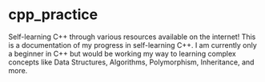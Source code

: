 # cpp_practice
Self-learning C++ through various resources available on the internet!
This is a documentation of my progress in self-learning C++.
I am currently only a beginner in C++ but would be working my way to learning complex concepts like Data Structures, Algorithms, Polymorphism, Inheritance, and more.

